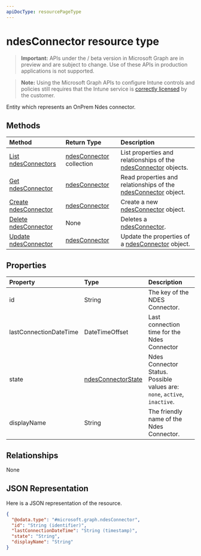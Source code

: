 ```yaml
---
apiDocType: resourcePageType
---
```

# ndesConnector resource type

> **Important:** APIs under the / beta version in Microsoft Graph are in preview and are subject to change. Use of these APIs in production applications is not supported.

> **Note:** Using the Microsoft Graph APIs to configure Intune controls and policies still requires that the Intune service is [correctly licensed](https://go.microsoft.com/fwlink/?linkid=839381) by the customer.

Entity which represents an OnPrem Ndes connector.
## Methods
|Method|Return Type|Description|
|:---|:---|:---|
|[List ndesConnectors](../api/intune_deviceconfig_ndesconnector_list.md)|[ndesConnector](../resources/intune_deviceconfig_ndesconnector.md) collection|List properties and relationships of the [ndesConnector](../resources/intune_deviceconfig_ndesconnector.md) objects.|
|[Get ndesConnector](../api/intune_deviceconfig_ndesconnector_get.md)|[ndesConnector](../resources/intune_deviceconfig_ndesconnector.md)|Read properties and relationships of the [ndesConnector](../resources/intune_deviceconfig_ndesconnector.md) object.|
|[Create ndesConnector](../api/intune_deviceconfig_ndesconnector_create.md)|[ndesConnector](../resources/intune_deviceconfig_ndesconnector.md)|Create a new [ndesConnector](../resources/intune_deviceconfig_ndesconnector.md) object.|
|[Delete ndesConnector](../api/intune_deviceconfig_ndesconnector_delete.md)|None|Deletes a [ndesConnector](../resources/intune_deviceconfig_ndesconnector.md).|
|[Update ndesConnector](../api/intune_deviceconfig_ndesconnector_update.md)|[ndesConnector](../resources/intune_deviceconfig_ndesconnector.md)|Update the properties of a [ndesConnector](../resources/intune_deviceconfig_ndesconnector.md) object.|

## Properties
|Property|Type|Description|
|:---|:---|:---|
|id|String|The key of the NDES Connector.|
|lastConnectionDateTime|DateTimeOffset|Last connection time for the Ndes Connector|
|state|[ndesConnectorState](../resources/intune_deviceconfig_ndesconnectorstate.md)|Ndes Connector Status. Possible values are: `none`, `active`, `inactive`.|
|displayName|String|The friendly name of the Ndes Connector.|

## Relationships
None
## JSON Representation
Here is a JSON representation of the resource.
<!-- {
  "blockType": "resource",
  "keyProperty": "id",
  "@odata.type": "microsoft.graph.ndesConnector"
}
-->
``` json
{
  "@odata.type": "#microsoft.graph.ndesConnector",
  "id": "String (identifier)",
  "lastConnectionDateTime": "String (timestamp)",
  "state": "String",
  "displayName": "String"
}
```





